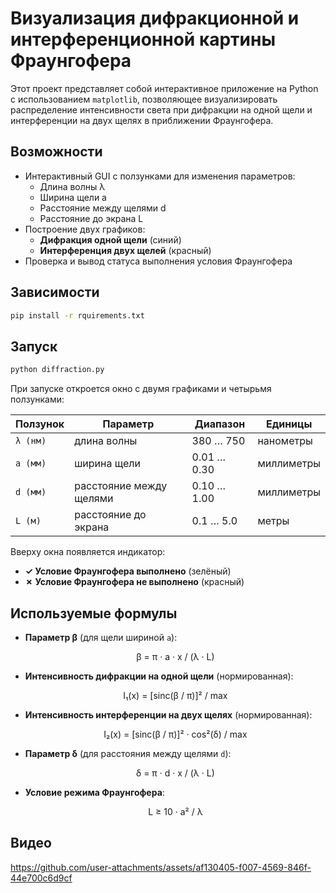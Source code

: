 # Визуализация дифракционной и интерференционной картины Фраунгофера

Этот проект представляет собой интерактивное приложение на Python с использованием `matplotlib`, позволяющее визуализировать распределение интенсивности света при дифракции на одной щели и интерференции на двух щелях в приближении Фраунгофера.

## Возможности

- Интерактивный GUI с ползунками для изменения параметров:
  - Длина волны λ
  - Ширина щели a
  - Расстояние между щелями d
  - Расстояние до экрана L
- Построение двух графиков:
  - **Дифракция одной щели** (синий)
  - **Интерференция двух щелей** (красный)
- Проверка и вывод статуса выполнения условия Фраунгофера

## Зависимости

```bash
pip install -r rquirements.txt
```

## Запуск

```bash
python diffraction.py
```

При запуске откроется окно с двумя графиками и четырьмя ползунками:

| Ползунок             | Параметр                          | Диапазон        | Единицы     |
|----------------------|-----------------------------------|-----------------|-------------|
| `λ (нм)`             | длина волны                       | 380 … 750       | нанометры   |
| `a (мм)`             | ширина щели                       | 0.01 … 0.30     | миллиметры  |
| `d (мм)`             | расстояние между щелями           | 0.10 … 1.00     | миллиметры  |
| `L (м)`              | расстояние до экрана              | 0.1 … 5.0       | метры       |

Вверху окна появляется индикатор:
- **✓ Условие Фраунгофера выполнено** (зелёный)
- **✗ Условие Фраунгофера не выполнено** (красный)

## Используемые формулы

- **Параметр β** (для щели шириной `a`):

  <p align="center">
    β = π · a · x / (λ · L)
  </p>

- **Интенсивность дифракции на одной щели** (нормированная):

  <p align="center">
    I₁(x) = [sinc(β / π)]² / max
  </p>

- **Интенсивность интерференции на двух щелях** (нормированная):

  <p align="center">
    I₂(x) = [sinc(β / π)]² · cos²(δ) / max
  </p>

- **Параметр δ** (для расстояния между щелями `d`):

  <p align="center">
    δ = π · d · x / (λ · L)
  </p>

- **Условие режима Фраунгофера**:

  <p align="center">
    L ≥ 10 · a² / λ
  </p>

## Видео

https://github.com/user-attachments/assets/af130405-f007-4569-846f-44e700c6d9cf
